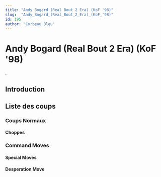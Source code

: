 ```yaml
---
title: "Andy Bogard (Real Bout 2 Era) (KoF '98)"
slug:  "Andy_Bogard_(Real_Bout_2_Era)_(KoF_'98)"
id: 195
author: "Corbeau Bleu"
---
```


# Andy Bogard (Real Bout 2 Era) (KoF '98)

.

## Introduction

## Liste des coups

### Coups Normaux

#### Choppes

### Command Moves

#### Special Moves

#### Desperation Move
